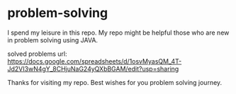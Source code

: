 # problem-solving
I spend my leisure in this repo. My repo might be helpful those who are new in problem solving using JAVA.  

solved problems url: https://docs.google.com/spreadsheets/d/1osvMyasQM_4T-Jd2VI3wN4gY_8CHjuNaG24yQXbBGAM/edit?usp=sharing

Thanks for visiting my repo. Best wishes for you problem solving journey. 
